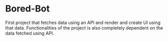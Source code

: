 # Bored-Bot
First project that fetches data using an API and render and create UI using that data. Functionalities of the project is also completely dependent on the data fetched using API.
